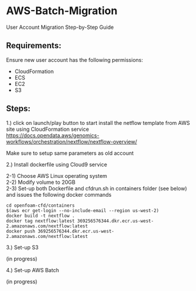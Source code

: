 # AWS-Batch-Migration
User Account Migration Step-by-Step Guide

## Requirements:
Ensure new user account has the following permissions:
- CloudFormation
- ECS
- EC2
- S3 

## Steps:
1.) click on launch/play button to start install the netflow template from AWS site using CloudFormation service<br/>
https://docs.opendata.aws/genomics-workflows/orchestration/nextflow/nextflow-overview/

Make sure to setup same parameters as old account

2.) Install dockerfile using Cloud9 service

2-1) Choose AWS Linux operating system <br/>
2-2) Modify volume to 20GB <br/>
2-3) Set-up both Dockerfile and cfdrun.sh in containers folder (see below) and issues the following docker commands
```
cd openfoam-cfd/containers
$(aws ecr get-login --no-include-email --region us-west-2)
docker build -t nextflow .
docker tag nextflow:latest 369256576344.dkr.ecr.us-west-2.amazonaws.com/nextflow:latest
docker push 369256576344.dkr.ecr.us-west-2.amazonaws.com/nextflow:latest
```
3.) Set-up S3

(in progress)

4.) Set-up AWS Batch

(in progress)
